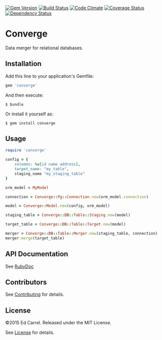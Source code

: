 [![Gem Version](https://badge.fury.io/rb/converge.png)](http://badge.fury.io/rb/converge)
[![Build Status](https://travis-ci.org/azanar/converge.png?branch=master)](https://travis-ci.org/azanar/converge)
[![Code Climate](https://codeclimate.com/github/azanar/converge.png)](https://codeclimate.com/github/azanar/converge)
[![Coverage Status](https://coveralls.io/repos/azanar/converge/badge.png?branch=master)](https://coveralls.io/r/azanar/converge?branch=master)
[![Dependency Status](https://gemnasium.com/azanar/converge.png)](https://gemnasium.com/azanar/converge)

# Converge

Data merger for relational databases.

## Installation

Add this line to your application's Gemfile:

```ruby
gem 'converge'
```

And then execute:

    $ bundle

Or install it yourself as:

    $ gem install converge

## Usage

```ruby
require 'converge'

config = {
    columns: %w{id name address},
    target_name: "my_table",
    staging_name "my_staging_table"
}

orm_model = MyModel

connection = Converge::Pg::Connection.new(orm_model.connection)

model = Converge::Model.new(config, orm_model)

staging_table = Converge::DB::Table::Staging.new(model)

target_table = Converge::DB::Table::Target.new(model)

merger = Converge::DB::Table::Merger.new(staging_table, connection)
merger.merge(target_table)
```

API Documentation
-------------

See [RubyDoc](http://rubydoc.info/github/azanar/converge/index)

Contributors
------------

See [Contributing](CONTRIBUTING.md) for details.

License
-------

&copy;2015 Ed Carrel. Released under the MIT License.

See [License](LICENSE) for details.

